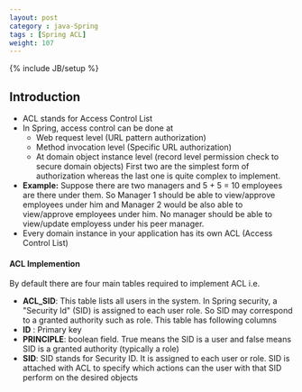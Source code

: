 ```yaml
---
layout: post
category : java-Spring
tags : [Spring ACL]
weight: 107
---
```


{% include JB/setup %}

## Introduction


* ACL stands for Access Control List
* In Spring, access control can be done at
  * Web request level (URL pattern authorization)
  * Method invocation level (Specific URL authorization)
  * At domain object instance level (record level permission check to secure domain objects)
 First two are the simplest form of authorization whereas the last one is quite complex to implement.
* **Example:** Suppose there are two managers and 5 + 5 = 10 employees are there under them. So Manager 1 should be able to view/approve employees under him and Manager 2 would be also able to view/approve employees under him. No manager should be able to view/update employess under his peer manager.
* Every domain instance in your application has its own ACL (Access Control List) 


#### ACL Implemention
By default there are four main tables required to implement ACL i.e.

* **ACL_SID**: This table lists all users in the system. In Spring security, a "Security Id" (SID) is assigned to each user role. So SID may correspond to a granted authority such as role. This table has following columns
 * **ID** : Primary key
 * **PRINCIPLE**: boolean field. True means the SID is a user and false means SID is a granted authority (typically a role)
 * **SID**: SID stands for Security ID. It is assigned to each user or role. SID is attached with ACL to specify which actions can the user with that SID perform on the desired objects
